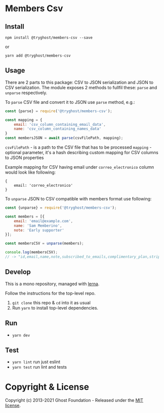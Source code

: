 # Members Csv

## Install

`npm install @tryghost/members-csv --save`

or

`yarn add @tryghost/members-csv`


## Usage
There are 2 parts to this package: CSV to JSON serialization and JSON to CSV serialization. The module exposes 2 methods to fullfil these: `parse` and `unparse` respectively.

To `parse` CSV file and convert it to JSON use `parse` method, e.g.:
```js
const {parse} = require('@tryghost/members-csv');

const mapping = {
    email: 'csv_column_containing_email_data',
    name: 'csv_column_containing_names_data'
}
const membersJSON = await parse(csvFilePath, mapping);
```

`csvFilePath` - is a path to the CSV file that has to be processed
`mapping` - optional parameter, it's a hash describing custom mapping for CSV columns to JSON properties

Example mapping for CSV having email under `correo_electronico` column would look like following:
```
{
    email: 'correo_electronico'
}
```

To `unparse` JSON to CSV compatible with members format use following:
```js
const {unparse} = require('@tryghost/members-csv');

const members = [{
    email: 'email@example.com',
    name: 'Sam Memberino',
    note: 'Early supporter'
}];

const membersCSV = unparse(members);

console.log(membersCSV);
// -> "id,email,name,note,subscribed_to_emails,complimentary_plan,stripe_customer_id,created_at,deleted_at,labels\r\n,email@example.com,Sam Memberino,Early supporter,,,,,,"
```

## Develop

This is a mono repository, managed with [lerna](https://lernajs.io/).

Follow the instructions for the top-level repo.
1. `git clone` this repo & `cd` into it as usual
2. Run `yarn` to install top-level dependencies.


## Run

- `yarn dev`


## Test

- `yarn lint` run just eslint
- `yarn test` run lint and tests




# Copyright & License 

Copyright (c) 2013-2021 Ghost Foundation - Released under the [MIT license](LICENSE).
